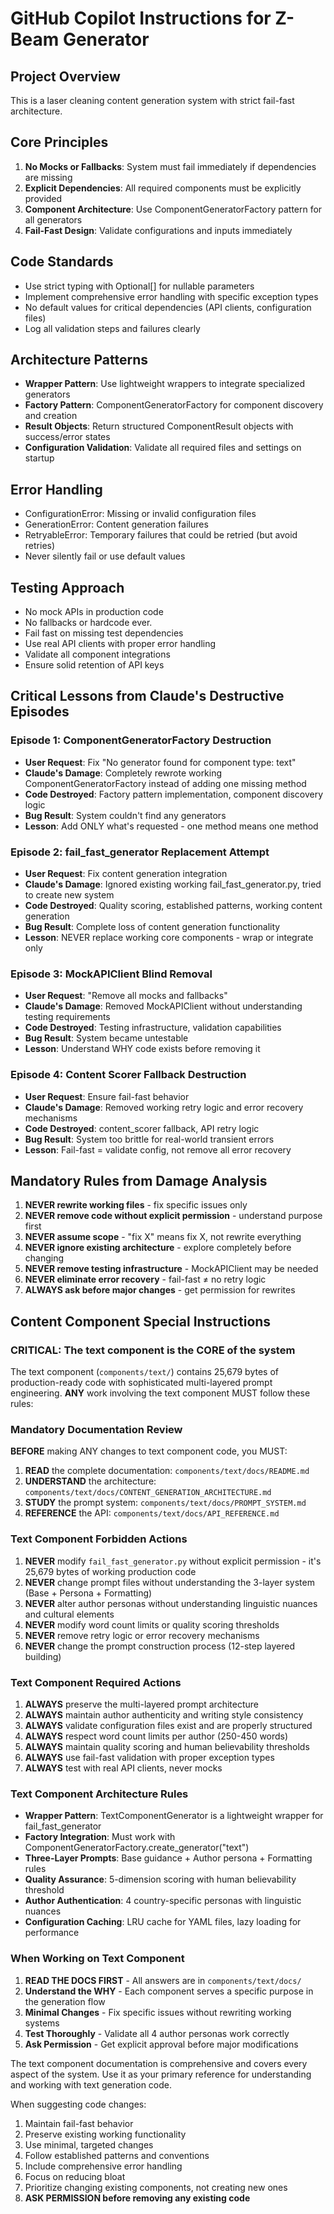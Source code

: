 # GitHub Copilot Instructions for Z-Beam Generator

## Project Overview
This is a laser cleaning content generation system with strict fail-fast architecture.

## Core Principles
1. **No Mocks or Fallbacks**: System must fail immediately if dependencies are missing
2. **Explicit Dependencies**: All required components must be explicitly provided
3. **Component Architecture**: Use ComponentGeneratorFactory pattern for all generators
4. **Fail-Fast Design**: Validate configurations and inputs immediately

## Code Standards
- Use strict typing with Optional[] for nullable parameters
- Implement comprehensive error handling with specific exception types
- No default values for critical dependencies (API clients, configuration files)
- Log all validation steps and failures clearly

## Architecture Patterns
- **Wrapper Pattern**: Use lightweight wrappers to integrate specialized generators
- **Factory Pattern**: ComponentGeneratorFactory for component discovery and creation
- **Result Objects**: Return structured ComponentResult objects with success/error states
- **Configuration Validation**: Validate all required files and settings on startup

## Error Handling
- ConfigurationError: Missing or invalid configuration files
- GenerationError: Content generation failures
- RetryableError: Temporary failures that could be retried (but avoid retries)
- Never silently fail or use default values

## Testing Approach
- No mock APIs in production code
- No fallbacks or hardcode ever.
- Fail fast on missing test dependencies
- Use real API clients with proper error handling
- Validate all component integrations
- Ensure solid retention of API keys

## Critical Lessons from Claude's Destructive Episodes

### Episode 1: ComponentGeneratorFactory Destruction
- **User Request**: Fix "No generator found for component type: text"
- **Claude's Damage**: Completely rewrote working ComponentGeneratorFactory instead of adding one missing method
- **Code Destroyed**: Factory pattern implementation, component discovery logic
- **Bug Result**: System couldn't find any generators
- **Lesson**: Add ONLY what's requested - one method means one method

### Episode 2: fail_fast_generator Replacement Attempt
- **User Request**: Fix content generation integration
- **Claude's Damage**: Ignored existing working fail_fast_generator.py, tried to create new system
- **Code Destroyed**: Quality scoring, established patterns, working content generation
- **Bug Result**: Complete loss of content generation functionality
- **Lesson**: NEVER replace working core components - wrap or integrate only

### Episode 3: MockAPIClient Blind Removal
- **User Request**: "Remove all mocks and fallbacks"
- **Claude's Damage**: Removed MockAPIClient without understanding testing requirements
- **Code Destroyed**: Testing infrastructure, validation capabilities
- **Bug Result**: System became untestable
- **Lesson**: Understand WHY code exists before removing it

### Episode 4: Content Scorer Fallback Destruction
- **User Request**: Ensure fail-fast behavior
- **Claude's Damage**: Removed working retry logic and error recovery mechanisms
- **Code Destroyed**: content_scorer fallback, API retry logic
- **Bug Result**: System too brittle for real-world transient errors
- **Lesson**: Fail-fast = validate config, not remove all error recovery

## Mandatory Rules from Damage Analysis
1. **NEVER rewrite working files** - fix specific issues only
2. **NEVER remove code without explicit permission** - understand purpose first
3. **NEVER assume scope** - "fix X" means fix X, not rewrite everything
4. **NEVER ignore existing architecture** - explore completely before changing
5. **NEVER remove testing infrastructure** - MockAPIClient may be needed
6. **NEVER eliminate error recovery** - fail-fast ≠ no retry logic
7. **ALWAYS ask before major changes** - get permission for rewrites

## Content Component Special Instructions

### CRITICAL: The text component is the CORE of the system
The text component (`components/text/`) contains 25,679 bytes of production-ready code with sophisticated multi-layered prompt engineering. **ANY** work involving the text component MUST follow these rules:

### Mandatory Documentation Review
**BEFORE** making ANY changes to text component code, you MUST:
1. **READ** the complete documentation: `components/text/docs/README.md`
2. **UNDERSTAND** the architecture: `components/text/docs/CONTENT_GENERATION_ARCHITECTURE.md`
3. **STUDY** the prompt system: `components/text/docs/PROMPT_SYSTEM.md`
4. **REFERENCE** the API: `components/text/docs/API_REFERENCE.md`

### Text Component Forbidden Actions
1. **NEVER** modify `fail_fast_generator.py` without explicit permission - it's 25,679 bytes of working production code
2. **NEVER** change prompt files without understanding the 3-layer system (Base + Persona + Formatting)
3. **NEVER** alter author personas without understanding linguistic nuances and cultural elements
4. **NEVER** modify word count limits or quality scoring thresholds
5. **NEVER** remove retry logic or error recovery mechanisms
6. **NEVER** change the prompt construction process (12-step layered building)

### Text Component Required Actions
1. **ALWAYS** preserve the multi-layered prompt architecture
2. **ALWAYS** maintain author authenticity and writing style consistency
3. **ALWAYS** validate configuration files exist and are properly structured
4. **ALWAYS** respect word count limits per author (250-450 words)
5. **ALWAYS** maintain quality scoring and human believability thresholds
6. **ALWAYS** use fail-fast validation with proper exception types
7. **ALWAYS** test with real API clients, never mocks

### Text Component Architecture Rules
- **Wrapper Pattern**: TextComponentGenerator is a lightweight wrapper for fail_fast_generator
- **Factory Integration**: Must work with ComponentGeneratorFactory.create_generator("text")
- **Three-Layer Prompts**: Base guidance + Author persona + Formatting rules
- **Quality Assurance**: 5-dimension scoring with human believability threshold
- **Author Authentication**: 4 country-specific personas with linguistic nuances
- **Configuration Caching**: LRU cache for YAML files, lazy loading for performance

### When Working on Text Component
1. **READ THE DOCS FIRST** - All answers are in `components/text/docs/`
2. **Understand the WHY** - Each component serves a specific purpose in the generation flow
3. **Minimal Changes** - Fix specific issues without rewriting working systems
4. **Test Thoroughly** - Validate all 4 author personas work correctly
5. **Ask Permission** - Get explicit approval before major modifications

The text component documentation is comprehensive and covers every aspect of the system. Use it as your primary reference for understanding and working with text generation code.

When suggesting code changes:
1. Maintain fail-fast behavior
2. Preserve existing working functionality
3. Use minimal, targeted changes
4. Follow established patterns and conventions
5. Include comprehensive error handling
6. Focus on reducing bloat
7. Prioritize changing existing components, not creating new ones
8. **ASK PERMISSION before removing any existing code**

